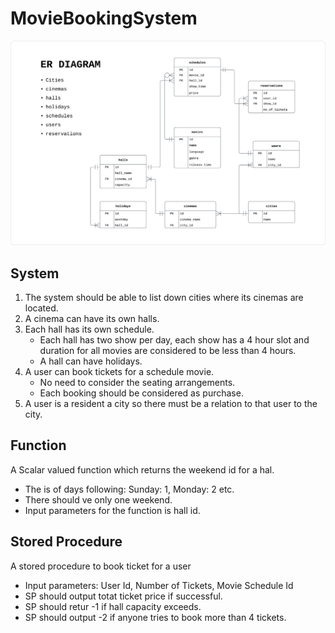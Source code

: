 # MovieBookingSystem
<p align="center">
    <img src="./Images/er-diagram.png" />
</p>

## System
1. The system should be able to list down cities where its cinemas are located.
2. A cinema can have its own halls.
3. Each hall has its own schedule.
    - Each hall has two show per day, each show has a 4 hour slot and duration for all movies are considered to be less than 4 hours.
    - A hall can have holidays.
4. A user can book tickets for a schedule movie.
    - No need to consider the seating arrangements.
    - Each booking should be considered as purchase.
5. A user is a resident a city so there must be a relation to that user to the city.


## Function
A Scalar valued function which returns the weekend id for a hal.
- The is of days following: Sunday: 1, Monday: 2 etc.
- There should ve only one weekend.
- Input parameters for the function is hall id.

## Stored Procedure
A stored procedure to book ticket for a user
- Input parameters: User Id, Number of Tickets, Movie Schedule Id
- SP should output totat ticket price if successful.
- SP should retur -1 if hall capacity exceeds.
- SP should output -2 if anyone tries to book more than 4 tickets.